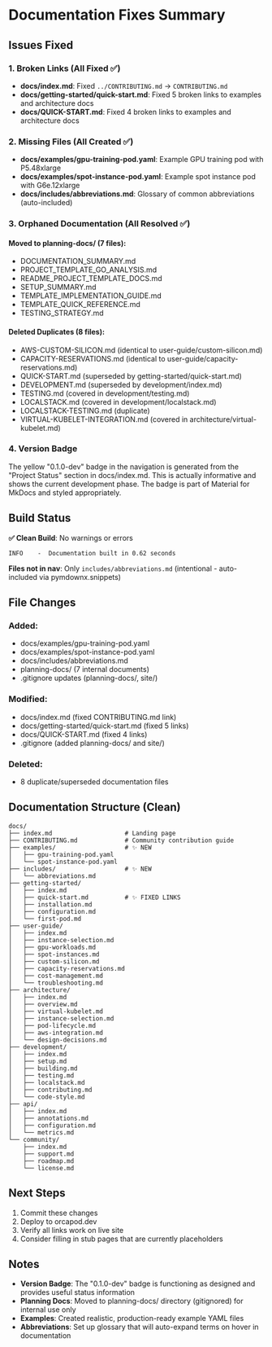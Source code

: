 # Documentation Fixes Summary

## Issues Fixed

### 1. Broken Links (All Fixed ✅)
- **docs/index.md**: Fixed `../CONTRIBUTING.md` → `CONTRIBUTING.md`
- **docs/getting-started/quick-start.md**: Fixed 5 broken links to examples and architecture docs
- **docs/QUICK-START.md**: Fixed 4 broken links to examples and architecture docs

### 2. Missing Files (All Created ✅)
- **docs/examples/gpu-training-pod.yaml**: Example GPU training pod with P5.48xlarge
- **docs/examples/spot-instance-pod.yaml**: Example spot instance pod with G6e.12xlarge
- **docs/includes/abbreviations.md**: Glossary of common abbreviations (auto-included)

### 3. Orphaned Documentation (All Resolved ✅)

#### Moved to planning-docs/ (7 files):
- DOCUMENTATION_SUMMARY.md
- PROJECT_TEMPLATE_GO_ANALYSIS.md
- README_PROJECT_TEMPLATE_DOCS.md
- SETUP_SUMMARY.md
- TEMPLATE_IMPLEMENTATION_GUIDE.md
- TEMPLATE_QUICK_REFERENCE.md
- TESTING_STRATEGY.md

#### Deleted Duplicates (8 files):
- AWS-CUSTOM-SILICON.md (identical to user-guide/custom-silicon.md)
- CAPACITY-RESERVATIONS.md (identical to user-guide/capacity-reservations.md)
- QUICK-START.md (superseded by getting-started/quick-start.md)
- DEVELOPMENT.md (superseded by development/index.md)
- TESTING.md (covered in development/testing.md)
- LOCALSTACK.md (covered in development/localstack.md)
- LOCALSTACK-TESTING.md (duplicate)
- VIRTUAL-KUBELET-INTEGRATION.md (covered in architecture/virtual-kubelet.md)

### 4. Version Badge
The yellow "0.1.0-dev" badge in the navigation is generated from the "Project Status" section in docs/index.md. This is actually informative and shows the current development phase. The badge is part of Material for MkDocs and styled appropriately.

## Build Status

**✅ Clean Build**: No warnings or errors
```
INFO    -  Documentation built in 0.62 seconds
```

**Files not in nav**: Only `includes/abbreviations.md` (intentional - auto-included via pymdownx.snippets)

## File Changes

### Added:
- docs/examples/gpu-training-pod.yaml
- docs/examples/spot-instance-pod.yaml
- docs/includes/abbreviations.md
- planning-docs/ (7 internal documents)
- .gitignore updates (planning-docs/, site/)

### Modified:
- docs/index.md (fixed CONTRIBUTING.md link)
- docs/getting-started/quick-start.md (fixed 5 links)
- docs/QUICK-START.md (fixed 4 links)
- .gitignore (added planning-docs/ and site/)

### Deleted:
- 8 duplicate/superseded documentation files

## Documentation Structure (Clean)

```
docs/
├── index.md                    # Landing page
├── CONTRIBUTING.md             # Community contribution guide
├── examples/                   # ✨ NEW
│   ├── gpu-training-pod.yaml
│   └── spot-instance-pod.yaml
├── includes/                   # ✨ NEW
│   └── abbreviations.md
├── getting-started/
│   ├── index.md
│   ├── quick-start.md          # ✨ FIXED LINKS
│   ├── installation.md
│   ├── configuration.md
│   └── first-pod.md
├── user-guide/
│   ├── index.md
│   ├── instance-selection.md
│   ├── gpu-workloads.md
│   ├── spot-instances.md
│   ├── custom-silicon.md
│   ├── capacity-reservations.md
│   ├── cost-management.md
│   └── troubleshooting.md
├── architecture/
│   ├── index.md
│   ├── overview.md
│   ├── virtual-kubelet.md
│   ├── instance-selection.md
│   ├── pod-lifecycle.md
│   ├── aws-integration.md
│   └── design-decisions.md
├── development/
│   ├── index.md
│   ├── setup.md
│   ├── building.md
│   ├── testing.md
│   ├── localstack.md
│   ├── contributing.md
│   └── code-style.md
├── api/
│   ├── index.md
│   ├── annotations.md
│   ├── configuration.md
│   └── metrics.md
└── community/
    ├── index.md
    ├── support.md
    ├── roadmap.md
    └── license.md
```

## Next Steps

1. Commit these changes
2. Deploy to orcapod.dev
3. Verify all links work on live site
4. Consider filling in stub pages that are currently placeholders

## Notes

- **Version Badge**: The "0.1.0-dev" badge is functioning as designed and provides useful status information
- **Planning Docs**: Moved to planning-docs/ directory (gitignored) for internal use only
- **Examples**: Created realistic, production-ready example YAML files
- **Abbreviations**: Set up glossary that will auto-expand terms on hover in documentation

